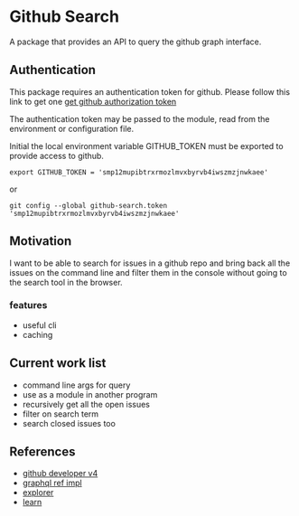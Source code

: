 # Github Search

A package that provides an API to query the github graph interface.

## Authentication
This package requires an authentication token for github. Please follow
this link to get one [get github authorization token](https://help.github.com/articles/creating-a-personal-access-token-for-the-command-line/)

The authentication token may be passed to the module, read from the environment
or configuration file.

Initial the local environment variable GITHUB_TOKEN must be exported to provide access to github.


```
export GITHUB_TOKEN = 'smp12mupibtrxrmozlmvxbyrvb4iwszmzjnwkaee'
```

or

```
git config --global github-search.token 'smp12mupibtrxrmozlmvxbyrvb4iwszmzjnwkaee'
```

## Motivation
I want to be able to search for issues in a github repo and bring back all the issues on the command line and filter them in the console without going to the search tool in the  browser.

### features
- useful cli
- caching

## Current work list
- command line args for query
- use as a module in another program
- recursively get all the open issues
- filter on search term
- search closed issues too


## References

- [github developer v4](https://developer.github.com/v4/)
- [graphql ref impl](https://github.com/graphql/graphql-js)
- [explorer](https://developer.github.com/v4/explorer/)
- [learn](http://graphql.org/learn/)